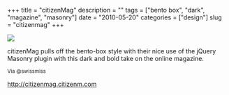 +++
title = "citizenMag"
description = ""
tags = ["bento box", "dark", "magazine", "masonry"]
date = "2010-05-20"
categories = ["design"]
slug = "citizenmag"
+++


 

  <div id="screens-thumbs" class="clearfix">
    <div class="txt-center" id="design-submission"><a href="http://citizenmag.citizenm.com/"><img id='bluga-thumbnail-2384' class='bluga-thumbnail large' src='/media/bluga/
wt4bf5b265b6b1d_large.jpg'/></a></div>  
  </div>   
<p>citizenMag pulls off the bento-box style with their nice use of the jQuery Masonry plugin with this dark and bold take on the online magazine.</p>

<p><small>Via @swissmiss</small></p>

<p><a href="http://citizenmag.citizenm.com/">http://citizenmag.citizenm.com</a></p>




